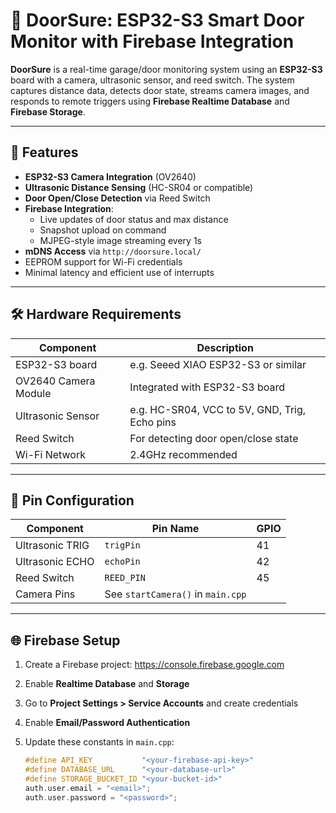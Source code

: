 # 🚪 DoorSure: ESP32-S3 Smart Door Monitor with Firebase Integration

**DoorSure** is a real-time garage/door monitoring system using an **ESP32-S3** board with a camera, ultrasonic sensor, and reed switch. The system captures distance data, detects door state, streams camera images, and responds to remote triggers using **Firebase Realtime Database** and **Firebase Storage**.

---

## 📸 Features

- **ESP32-S3 Camera Integration** (OV2640)
- **Ultrasonic Distance Sensing** (HC-SR04 or compatible)
- **Door Open/Close Detection** via Reed Switch
- **Firebase Integration**:
  - Live updates of door status and max distance
  - Snapshot upload on command
  - MJPEG-style image streaming every 1s
- **mDNS Access** via `http://doorsure.local/`
- EEPROM support for Wi-Fi credentials
- Minimal latency and efficient use of interrupts

---

## 🛠️ Hardware Requirements

| Component                | Description                                   |
|--------------------------|-----------------------------------------------|
| ESP32-S3 board           | e.g. Seeed XIAO ESP32-S3 or similar           |
| OV2640 Camera Module     | Integrated with ESP32-S3 board                |
| Ultrasonic Sensor        | e.g. HC-SR04, VCC to 5V, GND, Trig, Echo pins |
| Reed Switch              | For detecting door open/close state           |
| Wi-Fi Network            | 2.4GHz recommended                            |

---

## 🔌 Pin Configuration

| Component         | Pin Name   | GPIO |
|------------------|------------|------|
| Ultrasonic TRIG  | `trigPin`  | 41   |
| Ultrasonic ECHO  | `echoPin`  | 42   |
| Reed Switch      | `REED_PIN` | 45   |
| Camera Pins      | See `startCamera()` in `main.cpp` |

---

## 🌐 Firebase Setup

1. Create a Firebase project: https://console.firebase.google.com
2. Enable **Realtime Database** and **Storage**
3. Go to **Project Settings > Service Accounts** and create credentials
4. Enable **Email/Password Authentication**
5. Update these constants in `main.cpp`:

   ```cpp
   #define API_KEY           "<your-firebase-api-key>"
   #define DATABASE_URL      "<your-database-url>"
   #define STORAGE_BUCKET_ID "<your-bucket-id>"
   auth.user.email = "<email>";
   auth.user.password = "<password>";
